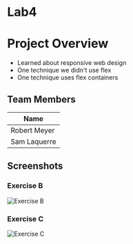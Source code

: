 # Lab4
# Project Overview
* Learned about responsive web design
* One technique we didn't use flex
* One technique uses flex containers
## Team Members
|     Name     |
|--------------|
| Robert Meyer |
| Sam Laquerre |
## Screenshots
### Exercise B
![Exercise B](ExerciseB.gif)

### Exercise C
![Exercise C](ExerciseC.gif)